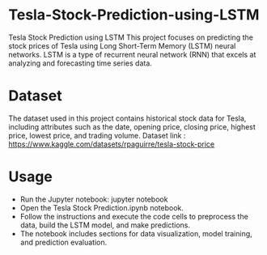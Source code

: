 # Tesla-Stock-Prediction-using-LSTM

Tesla Stock Prediction using LSTM
This project focuses on predicting the stock prices of Tesla using Long Short-Term Memory (LSTM) neural networks. LSTM is a type of recurrent neural network (RNN) that excels at analyzing and forecasting time series data.

# Dataset
The dataset used in this project contains historical stock data for Tesla, including attributes such as the date, opening price, closing price, highest price, lowest price, and trading volume. 
Dataset link : https://www.kaggle.com/datasets/rpaguirre/tesla-stock-price

# Usage
* Run the Jupyter notebook: jupyter notebook
* Open the Tesla Stock Prediction.ipynb notebook.
* Follow the instructions and execute the code cells to preprocess the data, build the LSTM model, and make predictions.
* The notebook includes sections for data visualization, model training, and prediction evaluation.
